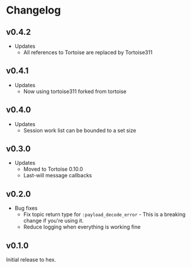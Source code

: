 # Changelog

## v0.4.2

* Updates
  * All references to Tortoise are replaced by Tortoise311

## v0.4.1

* Updates
  * Now using tortoise311 forked from tortoise

## v0.4.0

* Updates
  * Session work list can be bounded to a set size

## v0.3.0

* Updates
  * Moved to Tortoise 0.10.0
  * Last-will message callbacks

## v0.2.0

* Bug fixes
  * Fix topic return type for `:payload_decode_error` - This is a breaking
    change if you're using it.
  * Reduce logging when everything is working fine

## v0.1.0

Initial release to hex.
